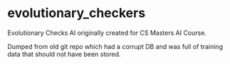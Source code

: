 # evolutionary_checkers
Evolutionary Checks AI originally created for CS Masters AI Course.

Dumped from old git repo which had a corrupt DB and was full of training data that should not have been stored.
